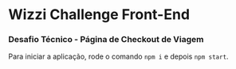 <h1>Wizzi Challenge Front-End</h1>

<h3>Desafio Técnico - Página de Checkout de Viagem</h3>

Para iniciar a aplicação, rode o comando <code>npm i</code> e depois <code>npm start</code>.